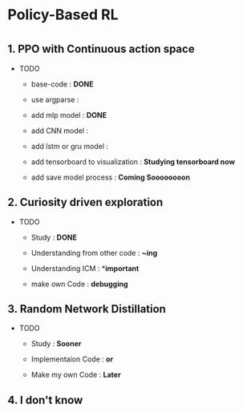 # Policy-Based RL

#

## 1. PPO with Continuous action space
* TODO
  - base-code : **DONE**
  
  - use argparse : 
  
  - add mlp model : **DONE**
  
  - add CNN model : 
  
  - add lstm or gru model :
  
  - add tensorboard to visualization : **Studying tensorboard now**
   
  - add save model process : **Coming Soooooooon**

## 2. Curiosity driven exploration
* TODO
  - Study : **DONE**
  
  - Understanding from other code : **~ing**
  
  - Understanding ICM : ***important**
  
  - make own Code : **debugging**
  
 
## 3. Random Network Distillation
* TODO
  - Study : **Sooner**
  
  - Implementaion Code : **or**
  
  - Make my own Code : **Later**
  

## 4. I don't know
